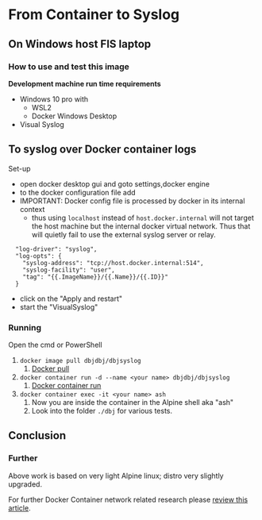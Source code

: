 
# From Container to Syslog 
## On Windows host FIS laptop
### How to use and test this image

**Development machine run time requirements**

- Windows 10 pro with
  - WSL2 
  - Docker Windows Desktop
- Visual Syslog

## To syslog over Docker container logs

Set-up

- open docker desktop gui and goto settings,docker engine
- to the docker configuration file add
- IMPORTANT: Docker config file is processed by docker in its internal context
  - thus using `localhost` instead of `host.docker.internal` will not target the host machine but the internal docker virtual network. Thus that will quietly fail to use the external syslog server or relay.
```
  "log-driver": "syslog",
  "log-opts": {
    "syslog-address": "tcp://host.docker.internal:514",
    "syslog-facility": "user",
    "tag": "{{.ImageName}}/{{.Name}}/{{.ID}}"
  }
```
  - click on the "Apply and restart"
- start the "VisualSyslog"

### Running

Open the cmd or PowerShell

1. `docker image pull dbjdbj/dbjsyslog`
   1. [Docker pull](https://docs.docker.com/engine/reference/commandline/pull/)
2. `docker container run -d --name <your name> dbjdbj/dbjsyslog`
   1. [Docker container run](https://docs.docker.com/engine/reference/commandline/container_run/)
3. `docker container exec -it <your name> ash`
   1. Now you are inside the container in the Alpine shell aka "ash"
   2. Look into the folder `./dbj` for various tests.

## Conclusion



### Further

Above work is based on very light Alpine linux; distro very slightly upgraded.

For further Docker Container network related research please [review this article](https://www.cloudsavvyit.com/14114/how-to-connect-to-localhost-within-a-docker-container/).